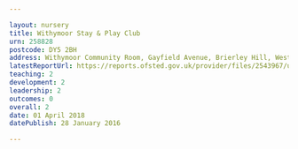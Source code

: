 ```yaml
---

layout: nursery
title: Withymoor Stay & Play Club
urn: 258828
postcode: DY5 2BH
address: Withymoor Community Room, Gayfield Avenue, Brierley Hill, West Midlands, DY5 2BH
latestReportUrl: https://reports.ofsted.gov.uk/provider/files/2543967/urn/258828.pdf
teaching: 2
development: 2
leadership: 2
outcomes: 0
overall: 2
date: 01 April 2018 
datePublish: 28 January 2016

---
```

